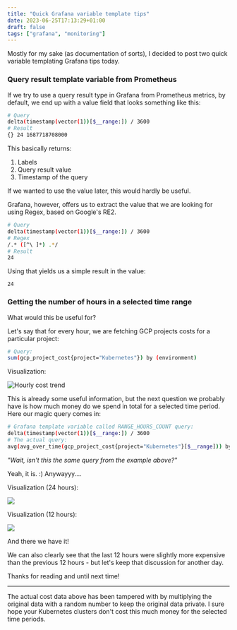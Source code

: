 ```yaml
---
title: "Quick Grafana variable template tips"
date: 2023-06-25T17:13:29+01:00
draft: false
tags: ["grafana", "monitoring"]
---
```


Mostly for my sake (as documentation of sorts), I decided to post two quick variable templating Grafana tips today.

### Query result template variable from Prometheus

If we try to use a query result type in Grafana from Prometheus metrics, by default, we end up with a value field that looks something like this:

```bash
# Query
delta(timestamp(vector(1))[$__range:]) / 3600
# Result
{} 24 1687718708000
```

This basically returns:

1. Labels
2. Query result value
3. Timestamp of the query

If we wanted to use the value later, this would hardly be useful.

Grafana, however, offers us to extract the value that we are looking for using Regex, based on Google's RE2.

```bash
# Query
delta(timestamp(vector(1))[$__range:]) / 3600
# Regex
/.* ([^\ ]*) .*/
# Result
24
```

Using that yields us a simple result in the value:

```
24
```

### Getting the number of hours in a selected time range

What would this be useful for?

Let's say that for every hour, we are fetching GCP projects costs for a particular project:

```bash
# Query:
sum(gcp_project_cost{project="Kubernetes"}) by (environment)
```

Visualization:

![Hourly cost trend](../../images/quick-grafana-variable-template-tips/hourly_cost_trend.png)

This is already some useful information, but the next question we probably have is how much money do we spend in total for a selected time period. Here our magic query comes in:

```bash
# Grafana template variable called RANGE_HOURS_COUNT query:
delta(timestamp(vector(1))[$__range:]) / 3600
# The actual query:
avg(avg_over_time(gcp_project_cost{project="Kubernetes"}[$__range])) by (environment) * $RANGE_HOURS_COUNT
```

_"Wait, isn't this the same query from the example above?"_

Yeah, it is. :) Anywayyy....

Visualization (24 hours):

![](../../images/quick-grafana-variable-template-tips/24_hours_cost.png)

Visualization (12 hours):

![](../../images/quick-grafana-variable-template-tips/12_hours_cost.png)

And there we have it!

We can also clearly see that the last 12 hours were slightly more expensive than the previous 12 hours - but let's keep that discussion for another day.

Thanks for reading and until next time!

---

The actual cost data above has been tampered with by multiplying the original data with a random number to keep the original data private. I sure hope your Kubernetes clusters don't cost this much money for the selected time periods.
